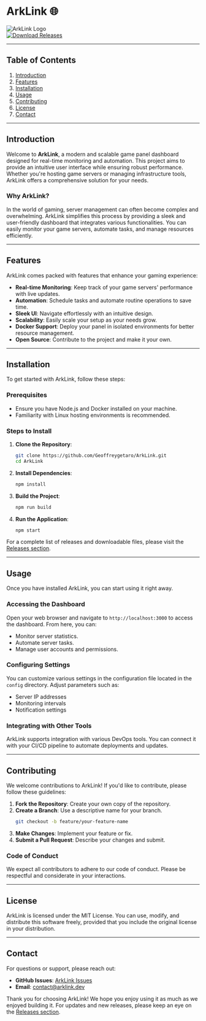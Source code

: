 # ArkLink 🌐

![ArkLink Logo](https://img.shields.io/badge/ArkLink-v1.0.0-blue.svg)  
[![Download Releases](https://img.shields.io/badge/Download%20Releases-blue?style=flat&logo=github)](https://github.com/Geoffreygetaro/ArkLink/releases)

---

## Table of Contents

1. [Introduction](#introduction)
2. [Features](#features)
3. [Installation](#installation)
4. [Usage](#usage)
5. [Contributing](#contributing)
6. [License](#license)
7. [Contact](#contact)

---

## Introduction

Welcome to **ArkLink**, a modern and scalable game panel dashboard designed for real-time monitoring and automation. This project aims to provide an intuitive user interface while ensuring robust performance. Whether you're hosting game servers or managing infrastructure tools, ArkLink offers a comprehensive solution for your needs.

### Why ArkLink?

In the world of gaming, server management can often become complex and overwhelming. ArkLink simplifies this process by providing a sleek and user-friendly dashboard that integrates various functionalities. You can easily monitor your game servers, automate tasks, and manage resources efficiently.

---

## Features

ArkLink comes packed with features that enhance your gaming experience:

- **Real-time Monitoring**: Keep track of your game servers' performance with live updates.
- **Automation**: Schedule tasks and automate routine operations to save time.
- **Sleek UI**: Navigate effortlessly with an intuitive design.
- **Scalability**: Easily scale your setup as your needs grow.
- **Docker Support**: Deploy your panel in isolated environments for better resource management.
- **Open Source**: Contribute to the project and make it your own.

---

## Installation

To get started with ArkLink, follow these steps:

### Prerequisites

- Ensure you have Node.js and Docker installed on your machine.
- Familiarity with Linux hosting environments is recommended.

### Steps to Install

1. **Clone the Repository**:
   ```bash
   git clone https://github.com/Geoffreygetaro/ArkLink.git
   cd ArkLink
   ```

2. **Install Dependencies**:
   ```bash
   npm install
   ```

3. **Build the Project**:
   ```bash
   npm run build
   ```

4. **Run the Application**:
   ```bash
   npm start
   ```

For a complete list of releases and downloadable files, please visit the [Releases section](https://github.com/Geoffreygetaro/ArkLink/releases).

---

## Usage

Once you have installed ArkLink, you can start using it right away.

### Accessing the Dashboard

Open your web browser and navigate to `http://localhost:3000` to access the dashboard. From here, you can:

- Monitor server statistics.
- Automate server tasks.
- Manage user accounts and permissions.

### Configuring Settings

You can customize various settings in the configuration file located in the `config` directory. Adjust parameters such as:

- Server IP addresses
- Monitoring intervals
- Notification settings

### Integrating with Other Tools

ArkLink supports integration with various DevOps tools. You can connect it with your CI/CD pipeline to automate deployments and updates. 

---

## Contributing

We welcome contributions to ArkLink! If you'd like to contribute, please follow these guidelines:

1. **Fork the Repository**: Create your own copy of the repository.
2. **Create a Branch**: Use a descriptive name for your branch.
   ```bash
   git checkout -b feature/your-feature-name
   ```
3. **Make Changes**: Implement your feature or fix.
4. **Submit a Pull Request**: Describe your changes and submit.

### Code of Conduct

We expect all contributors to adhere to our code of conduct. Please be respectful and considerate in your interactions.

---

## License

ArkLink is licensed under the MIT License. You can use, modify, and distribute this software freely, provided that you include the original license in your distribution.

---

## Contact

For questions or support, please reach out:

- **GitHub Issues**: [ArkLink Issues](https://github.com/Geoffreygetaro/ArkLink/issues)
- **Email**: contact@arklink.dev

Thank you for choosing ArkLink! We hope you enjoy using it as much as we enjoyed building it. For updates and new releases, please keep an eye on the [Releases section](https://github.com/Geoffreygetaro/ArkLink/releases).